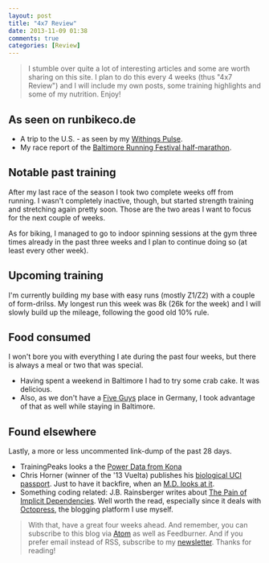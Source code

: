```yaml
---
layout: post
title: "4x7 Review"
date: 2013-11-09 01:38
comments: true
categories: [Review]
---
```

> I stumble over quite a lot of interesting articles and some are worth sharing
> on this site. I plan to do this every 4 weeks (thus "4x7 Review") and I will
> include my own posts, some training highlights and some of my nutrition.
> Enjoy!

## As seen on runbikeco.de
 * A trip to the U.S. - as seen by my [Withings Pulse](/blog/2013/10/18/a-trip-to-the-us-as-seen-by-my-withings-pulse/).
 * My race report of the [Baltimore Running Festival half-marathon](/blog/2013/10/21/race-report-baltimore-running-festival-half-marathon/).

## Notable past training
After my last race of the season I took two complete weeks off from running.
I wasn't completely inactive, though, but started strength training and stretching
again pretty soon. Those are the two areas I want to focus for the next couple
of weeks.

As for biking, I managed to go to indoor spinning sessions at the gym three
times already in the past three weeks and I plan to continue doing so (at
least every other week).

## Upcoming training
I'm currently building my base with easy runs (mostly Z1/Z2) with a couple
of form-drilss. My longest run this week was 8k (26k for the week) and I will
slowly build up the mileage, following the good old 10% rule.

## Food consumed
I won't bore you with everything I ate during the past four weeks, but there is always a meal or two that was special.

 * Having spent a weekend in Baltimore I had to try some crab cake. It was delicious.
 * Also, as we don't have a [Five Guys](http://www.fiveguys.com/) place in Germany, I took advantage of that as well while staying in Baltimore.

## Found elsewhere
Lastly, a more or less uncommented link-dump of the past 28 days.

 * TrainingPeaks looks a the [Power Data from Kona](http://blog.trainingpeaks.com/posts/2013/10/15/power-data-from-kona-2013.html)
 * Chris Horner (winner of the '13 Vuelta) publishes his [biological UCI passport](http://www.chrishornerracing.com/13-uci-passport/). Just to have it backfire, when an [M.D. looks at it](http://www.outsideonline.com/outdoor-adventure/biking/road-biking/Chris-Horner-Bio-Passport-Raises-Doubts.html).
 * Something coding related: J.B. Rainsberger writes about [The Pain of Implicit Dependencies](http://blog.thecodewhisperer.com/2013/10/14/the-pain-of-implicit-dependencies/). Well worth the read, especially since it deals with [Octopress](http://octopress.org/), the blogging platform I use myself.
 


> With that, have a great four weeks ahead. And remember, you can subscribe to this blog via [Atom](/atom.xml) as well as Feedburner.
> And if you prefer email instead of RSS, subscribe to my [newsletter](/news/signup).
> Thanks for reading!

